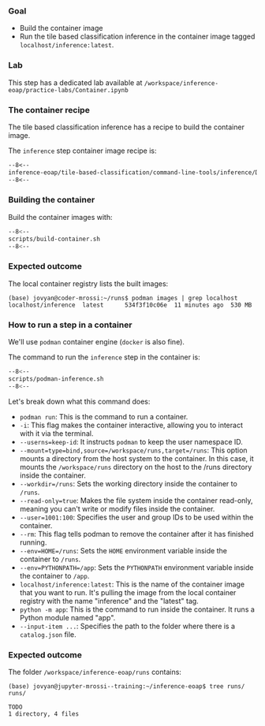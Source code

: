 ### Goal 

* Build the container image
* Run the tile based classification inference in the container image tagged `localhost/inference:latest`.

### Lab

This step has a dedicated lab available at `/workspace/inference-eoap/practice-labs/Container.ipynb`

### The container recipe

The  tile based classification inference has a recipe to build the container image.

The `inference` step container image recipe is:

```dockerfile linenums="1" title="inference/Dockerfile"
--8<--
inference-eoap/tile-based-classification/command-line-tools/inference/Dockerfile
--8<--
```

### Building the container

Build the container images with:

```bash linenums="1" title="terminal"
--8<--
scripts/build-container.sh
--8<--
```

### Expected outcome

The local container registry lists the built images:

```
(base) jovyan@coder-mrossi:~/runs$ podman images | grep localhost
localhost/inference  latest      534f3f10c06e  11 minutes ago  530 MB
```

### How to run a step in a container

We'll use `podman` container engine (`docker` is also fine).

The command to run the `inference` step in the container is:

```bash linenums="1"
--8<--
scripts/podman-inference.sh
--8<--
```

Let's break down what this command does:

* `podman run`: This is the command to run a container.
* `-i`: This flag makes the container interactive, allowing you to interact with it via the terminal.
* `--userns=keep-id`: It instructs `podman` to keep the user namespace ID.
* `--mount=type=bind,source=/workspace/runs,target=/runs`: This option mounts a directory from the host system to the container. In this case, it mounts the `/workspace/runs` directory on the host to the /runs directory inside the container.
* `--workdir=/runs`: Sets the working directory inside the container to `/runs`.
* `--read-only=true`: Makes the file system inside the container read-only, meaning you can't write or modify files inside the container.
* `--user=1001:100`: Specifies the user and group IDs to be used within the container.
* `--rm`: This flag tells podman to remove the container after it has finished running.
* `--env=HOME=/runs`: Sets the `HOME` environment variable inside the container to `/runs`.
* `--env=PYTHONPATH=/app`: Sets the `PYTHONPATH` environment variable inside the container to `/app`.
* `localhost/inference:latest`: This is the name of the container image that you want to run. It's pulling the image from the local container registry with the name "inference" and the "latest" tag.
* `python -m app`: This is the command to run inside the container. It runs a Python module named "app".
* `--input-item ...`: Specifies the path to the folder where there is a `catalog.json` file.

### Expected outcome

The folder `/workspace/inference-eoap/runs` contains: 

```
(base) jovyan@jupyter-mrossi--training:~/inference-eoap$ tree runs/
runs/

TODO
1 directory, 4 files
```
